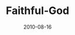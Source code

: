 ---
layout: music 
title: "Faithful-God"
series: "The Faithful"
date: 2010-08-16 
description: "Brian Tome talks about God's faithfulness."
audio: "http://s3.amazonaws.com/crossroadsaudiomessages/TheFaithful01.mp3"
audio-duration: "34:52"
src: "http://www.crossroads.net/players/media/mediumHz/190x110_Faithful.jpg"
---